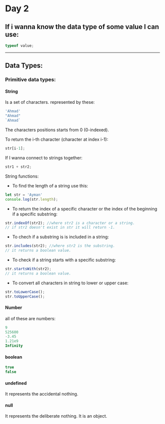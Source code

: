 <h1>Day 2</h1>

<h2>If i wanna know the data type of some value I can use:</h2>

```javascript
typeof value;
```

<hr>

<h2>Data Types:</h2>

<h3>Primitive data types:</h3>

<h4>String</h4>
Is a set of characters.
represented by these:

```javascript
'Ahmad'
"Ahmad"
`Ahmad`
```

The characters positions starts from 0 (0-indexed).

To return the i-th character (character at index i-1):

```javascript
str[i-1];
```

If I wanna connect to strings together:

```javascript
str1 + str2;
```

String functions:

- To find the length of a string use this:

```javascript
let str = 'Ayman'
console.log(str.length);
```

- To return the index of a specific character or the index of the beginning if a specific substring:

```javascript
str.indexOf(str2); //where str2 is a character or a string.
// if str2 doesn't exist in str it will return -1.
```

- To chech if a substring is is included in a string:

```javascript
str.includes(str2); //where str2 is the substring.
// it returns a boolean value.
```

- To check if a string starts with a specific substring:

```javascript
str.startsWith(str2);
// it returns a boolean value.
```

- To convert all characters in string to lower or upper case:

```javascript
str.toLowerCase();
str.toUpperCase();
```

<h4>Number</h4>

all of these are numbers:

```javascript
9
525600
-3.45
1.21e9
Infinity
```

<h4>boolean</h4>

```javascript
true
false
```

<h4>undefined</h4>
It represents the accidental nothing.

<h4>null</h4>
It represents the deliberate nothing.
It is an object.
